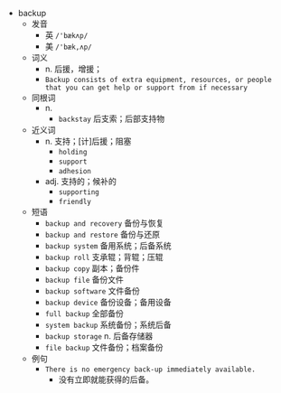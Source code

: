 - backup
  - 发音
    - 英 `/'bækʌp/`
    - 美 `/'bæk,ʌp/`
  - 词义
    - n. 后援，增援；
    - `Backup consists of extra equipment, resources, or people that you can get help or support from if necessary`
  - 同根词
    - n.
      - `backstay` 后支索；后部支持物
  - 近义词
    - n. 支持；[计]后援；阻塞
      - `holding`
      - `support`
      - `adhesion`
    - adj. 支持的；候补的
      - `supporting`
      - `friendly`
  - 短语
    - `backup and recovery` 备份与恢复 
    - `backup and restore` 备份与还原 
    - `backup system` 备用系统；后备系统 
    - `backup roll` 支承辊；背辊；压辊 
    - `backup copy` 副本；备份件 
    - `backup file` 备份文件 
    - `backup software` 文件备份 
    - `backup device` 备份设备；备用设备 
    - `full backup` 全部备份 
    - `system backup` 系统备份；系统后备 
    - `backup storage` n. 后备存储器 
    - `file backup` 文件备份；档案备份 
  - 例句
    - `There is no emergency back-up immediately available.`
      - 没有立即就能获得的后备。

